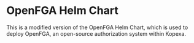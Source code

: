 # OpenFGA Helm Chart

This is a modified version of the OpenFGA Helm Chart, which is used to deploy OpenFGA, an open-source authorization system within Kopexa.